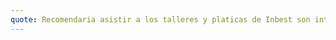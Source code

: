 ```yaml
---
quote: Recomendaria asistir a los talleres y platicas de Inbest son interesantes y sobre tecnologias actuales
---
```

